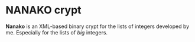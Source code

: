 # NANAKO crypt

**Nanako** is an XML-based binary crypt for the lists of integers developed by me. Especially for the lists of *big* integers.